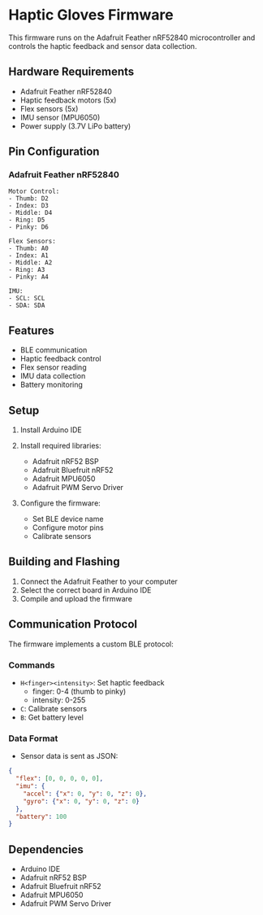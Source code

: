# Haptic Gloves Firmware

This firmware runs on the Adafruit Feather nRF52840 microcontroller and controls the haptic feedback and sensor data collection.

## Hardware Requirements
- Adafruit Feather nRF52840
- Haptic feedback motors (5x)
- Flex sensors (5x)
- IMU sensor (MPU6050)
- Power supply (3.7V LiPo battery)

## Pin Configuration

### Adafruit Feather nRF52840
```
Motor Control:
- Thumb: D2
- Index: D3
- Middle: D4
- Ring: D5
- Pinky: D6

Flex Sensors:
- Thumb: A0
- Index: A1
- Middle: A2
- Ring: A3
- Pinky: A4

IMU:
- SCL: SCL
- SDA: SDA
```

## Features
- BLE communication
- Haptic feedback control
- Flex sensor reading
- IMU data collection
- Battery monitoring

## Setup

1. Install Arduino IDE
2. Install required libraries:
   - Adafruit nRF52 BSP
   - Adafruit Bluefruit nRF52
   - Adafruit MPU6050
   - Adafruit PWM Servo Driver

3. Configure the firmware:
   - Set BLE device name
   - Configure motor pins
   - Calibrate sensors

## Building and Flashing

1. Connect the Adafruit Feather to your computer
2. Select the correct board in Arduino IDE
3. Compile and upload the firmware

## Communication Protocol

The firmware implements a custom BLE protocol:

### Commands
- `H<finger><intensity>`: Set haptic feedback
  - finger: 0-4 (thumb to pinky)
  - intensity: 0-255
- `C`: Calibrate sensors
- `B`: Get battery level

### Data Format
- Sensor data is sent as JSON:
```json
{
  "flex": [0, 0, 0, 0, 0],
  "imu": {
    "accel": {"x": 0, "y": 0, "z": 0},
    "gyro": {"x": 0, "y": 0, "z": 0}
  },
  "battery": 100
}
```

## Dependencies
- Arduino IDE
- Adafruit nRF52 BSP
- Adafruit Bluefruit nRF52
- Adafruit MPU6050
- Adafruit PWM Servo Driver 